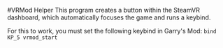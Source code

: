 #VRMod Helper
This program creates a button within the SteamVR dashboard, which automatically focuses the game and runs a keybind.

For this to work, you must set the following keybind in Garry's Mod:
`bind KP_5 vrmod_start`